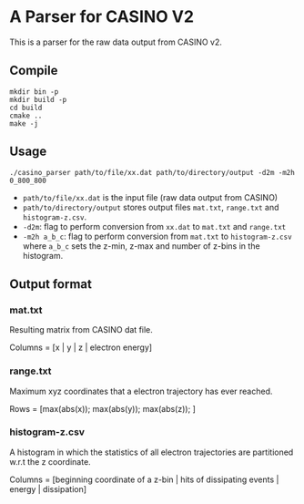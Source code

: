 # A Parser for CASINO V2

This is a parser for the raw data output from CASINO v2.

## Compile

```shell
mkdir bin -p
mkdir build -p
cd build
cmake ..
make -j
```

## Usage

`./casino_parser path/to/file/xx.dat path/to/directory/output -d2m -m2h 0_800_800`

* `path/to/file/xx.dat` is the input file (raw data output from CASINO)
* `path/to/directory/output` stores output files `mat.txt`, `range.txt` and `histogram-z.csv`.
* `-d2m`: flag to perform conversion from `xx.dat` to `mat.txt` and `range.txt`
* `-m2h a_b_c`: flag to perform conversion from `mat.txt` to `histogram-z.csv` where `a_b_c` sets the z-min, z-max and number of z-bins in the histogram.

## Output format

### mat.txt

Resulting matrix from CASINO dat file.

Columns = [x | y | z | electron energy]

### range.txt

Maximum xyz coordinates that a electron trajectory has ever reached.

Rows = [max(abs(x)); max(abs(y)); max(abs(z)); ]

### histogram-z.csv

A histogram in which the statistics of all electron trajectories are partitioned w.r.t the z coordinate.

Columns = [beginning coordinate of a z-bin | hits of dissipating events | energy | dissipation]